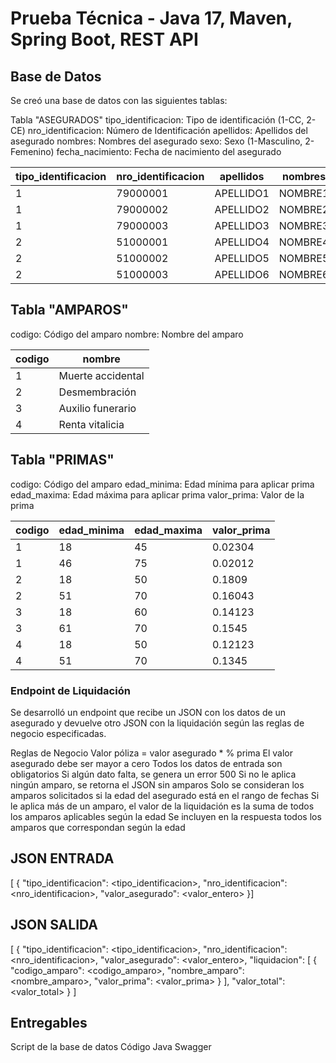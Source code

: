 # Prueba Técnica - Java 17, Maven, Spring Boot, REST API

## Base de Datos
Se creó una base de datos con las siguientes tablas:

Tabla "ASEGURADOS"
tipo_identificacion: Tipo de identificación (1-CC, 2-CE)
nro_identificacion: Número de Identificación
apellidos: Apellidos del asegurado
nombres: Nombres del asegurado
sexo: Sexo (1-Masculino, 2-Femenino)
fecha_nacimiento: Fecha de nacimiento del asegurado

| tipo_identificacion | nro_identificacion | apellidos | nombres | sexo | fecha_nacimiento |
|---------------------|--------------------|-----------|---------|------|------------------|
| 1                   | 79000001           | APELLIDO1 | NOMBRE1 | 1    | 10-ene-45        |
| 1                   | 79000002           | APELLIDO2 | NOMBRE2 | 1    | 10-ene-50        |
| 1                   | 79000003           | APELLIDO3 | NOMBRE3 | 1    | 10-ene-55        |
| 2                   | 51000001           | APELLIDO4 | NOMBRE4 | 2    | 10-ene-60        |
| 2                   | 51000002           | APELLIDO5 | NOMBRE5 | 2    | 10-ene-65        |
| 2                   | 51000003           | APELLIDO6 | NOMBRE6 | 2    | 10-ene-70        |


## Tabla "AMPAROS"
codigo: Código del amparo
nombre: Nombre del amparo

| codigo | nombre            |
|--------|-------------------|
| 1      | Muerte accidental |
| 2      | Desmembración     |
| 3      | Auxilio funerario |
| 4      | Renta vitalicia   |

## Tabla "PRIMAS"
codigo: Código del amparo
edad_minima: Edad mínima para aplicar prima
edad_maxima: Edad máxima para aplicar prima
valor_prima: Valor de la prima

| codigo | edad_minima | edad_maxima | valor_prima |
|--------|-------------|-------------|-------------|
| 1      | 18          | 45          | 0.02304     |
| 1      | 46          | 75          | 0.02012     |
| 2      | 18          | 50          | 0.1809      |
| 2      | 51          | 70          | 0.16043     |
| 3      | 18          | 60          | 0.14123     |
| 3      | 61          | 70          | 0.1545      |
| 4      | 18          | 50          | 0.12123     |
| 4      | 51          | 70          | 0.1345      |

### Endpoint de Liquidación
Se desarrolló un endpoint que recibe un JSON con los datos de un asegurado y devuelve otro JSON con la liquidación según las reglas de negocio especificadas.

Reglas de Negocio
Valor póliza = valor asegurado * % prima
El valor asegurado debe ser mayor a cero
Todos los datos de entrada son obligatorios
Si algún dato falta, se genera un error 500
Si no le aplica ningún amparo, se retorna el JSON sin amparos
Solo se consideran los amparos solicitados si la edad del asegurado está en el rango de fechas
Si le aplica más de un amparo, el valor de la liquidación es la suma de todos los amparos aplicables según la edad
Se incluyen en la respuesta todos los amparos que correspondan según la edad

## JSON ENTRADA
[  {    "tipo_identificacion": <tipo_identificacion>, 
"nro_identificacion": <nro_identificacion>,
"valor_asegurado": <valor_entero> 
}]

## JSON SALIDA 
[  {    "tipo_identificacion": <tipo_identificacion>,    "nro_identificacion": <nro_identificacion>,    "valor_asegurado": <valor_entero>,    "liquidacion": [      {        "codigo_amparo": <codigo_amparo>,        "nombre_amparo": <nombre_amparo>,        "valor_prima": <valor_prima>      }    ],
    "valor_total": <valor_total>
  }
]

## Entregables
Script de la base de datos
Código Java
Swagger

